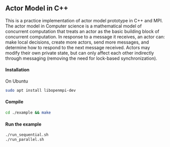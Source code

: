 ## Actor Model in C++
This is a practice implementation of actor model prototype in C++ and MPI. The actor model in Computer science is a mathematical model of concurrent computation that treats an actor as the basic building block of concurrent computation. In response to a message it receives, an actor can: make local decisions, create more actors, send more messages, and determine how to respond to the next message received. Actors may modify their own private state, but can only affect each other indirectly through messaging (removing the need for lock-based synchronization).

#### Installation
On Ubuntu
```bash
sudo apt install libopenmpi-dev
```


#### Compile
```bash
cd ./example && make
```

#### Run the example
```bash
./run_sequential.sh
./run_parallel.sh
```




